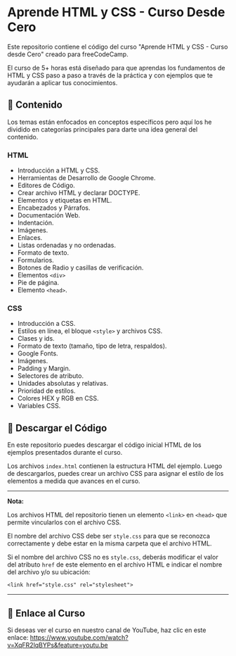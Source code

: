 # Aprende HTML y CSS - Curso Desde Cero

Este repositorio contiene el código del curso "Aprende HTML y CSS - Curso desde Cero" creado para freeCodeCamp.

El curso de 5+ horas está diseñado para que aprendas los fundamentos de HTML y CSS paso a paso a través de la práctica  y con ejemplos que te ayudarán a aplicar tus conocimientos.

## 🔹 Contenido

Los temas están enfocados en conceptos específicos pero aquí los he dividido en categorías principales para darte una idea general del contenido.

### **HTML**
- Introducción a HTML y CSS.
- Herramientas de Desarrollo de Google Chrome.
- Editores de Código.
- Crear archivo HTML y declarar DOCTYPE.
- Elementos y etiquetas en HTML.
- Encabezados y Párrafos.
- Documentación Web.
- Indentación.
- Imágenes.
- Enlaces.
- Listas ordenadas y no ordenadas.
- Formato de texto.
- Formularios.
- Botones de Radio y casillas de verificación.
- Elementos `<div>`
- Pie de página.
- Elemento `<head>`.

### **CSS**
- Introducción a CSS.
- Estilos en línea, el bloque `<style>`  y archivos CSS.
- Clases y ids.
- Formato de texto (tamaño, tipo de letra, respaldos).
- Google Fonts.
- Imágenes.
- Padding y Margin.
- Selectores de atributo.
- Unidades absolutas y relativas.
- Prioridad de estilos.
- Colores HEX y RGB en CSS.
- Variables CSS.

## 🔸 Descargar el Código

En este repositorio puedes descargar el código inicial HTML de los ejemplos presentados durante el curso.

Los archivos `index.html` contienen la estructura HTML del ejemplo. Luego de descargarlos, puedes crear un archivo CSS para asignar el estilo de los elementos a medida que avances en el curso. 

-------

**Nota:** 

Los archivos HTML del repositorio tienen un elemento `<link>` en `<head>` que permite vincularlos con el archivo CSS. 

El nombre del archivo CSS debe ser `style.css` para que se reconozca correctamente y debe estar en la misma carpeta que el archivo HTML. 

Si el nombre del archivo CSS no es `style.css`, deberás modificar el valor del atributo `href` de este elemento en el archivo HTML e indicar el nombre del archivo y/o su ubicación:

`
    <link href="style.css" rel="stylesheet">
`

-------

## 🔹 Enlace al Curso
Si deseas ver el curso en nuestro canal de YouTube, haz clic en este enlace: https://www.youtube.com/watch?v=XqFR2lqBYPs&feature=youtu.be
